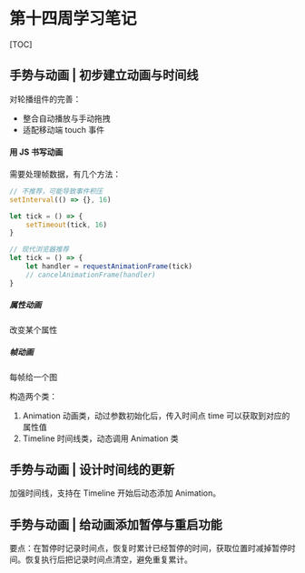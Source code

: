 # 第十四周学习笔记

[TOC]

## 手势与动画 | 初步建立动画与时间线

对轮播组件的完善：

- 整合自动播放与手动拖拽
- 适配移动端 touch 事件



#### 用 JS 书写动画

需要处理帧数据，有几个方法：

```javascript
// 不推荐，可能导致事件积压
setInterval(() => {}, 16)

let tick = () => {
	setTimeout(tick, 16)
}

// 现代浏览器推荐
let tick = () => {
	let handler = requestAnimationFrame(tick)
    // cancelAnimationFrame(handler)
}
```



##### 属性动画

改变某个属性

##### 帧动画

每帧给一个图



构造两个类：

1. Animation 动画类，动过参数初始化后，传入时间点 time 可以获取到对应的属性值
2. Timeline 时间线类，动态调用 Animation 类



## 手势与动画 | 设计时间线的更新

加强时间线，支持在 Timeline 开始后动态添加 Animation。



## 手势与动画 | 给动画添加暂停与重启功能

要点：在暂停时记录时间点，恢复时累计已经暂停的时间，获取位置时减掉暂停时间。恢复执行后把记录时间点清空，避免重复累计。

